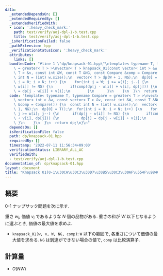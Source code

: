 ```yaml
---
data:
  _extendedDependsOn: []
  _extendedRequiredBy: []
  _extendedVerifiedWith:
  - icon: ':heavy_check_mark:'
    path: test/verify/aoj-dpl-1-b.test.cpp
    title: test/verify/aoj-dpl-1-b.test.cpp
  _isVerificationFailed: false
  _pathExtension: hpp
  _verificationStatusIcon: ':heavy_check_mark:'
  attributes:
    links: []
  bundledCode: "#line 1 \"dp/knapsack-01.hpp\"\ntemplate< typename T, typename Compare\
    \ = greater< T > >\nvector< T > knapsack_01(const vector< int > &w, const vector<\
    \ T > &v, const int &W, const T &NG, const Compare &comp = Compare()) {\n  const\
    \ int N = (int) w.size();\n  vector< T > dp(W + 1, NG);\n  dp[0] = T();\n  for(int\
    \ i = 0; i < N; i++) {\n    for(int j = W; j >= w[i]; j--) {\n      if(dp[j -\
    \ w[i]] != NG) {\n        if(comp(dp[j - w[i]] + v[i], dp[j])) {\n          dp[j]\
    \ = dp[j - w[i]] + v[i];\n        }\n      }\n    }\n  }\n  return dp;\n}\n"
  code: "template< typename T, typename Compare = greater< T > >\nvector< T > knapsack_01(const\
    \ vector< int > &w, const vector< T > &v, const int &W, const T &NG, const Compare\
    \ &comp = Compare()) {\n  const int N = (int) w.size();\n  vector< T > dp(W +\
    \ 1, NG);\n  dp[0] = T();\n  for(int i = 0; i < N; i++) {\n    for(int j = W;\
    \ j >= w[i]; j--) {\n      if(dp[j - w[i]] != NG) {\n        if(comp(dp[j - w[i]]\
    \ + v[i], dp[j])) {\n          dp[j] = dp[j - w[i]] + v[i];\n        }\n     \
    \ }\n    }\n  }\n  return dp;\n}\n"
  dependsOn: []
  isVerificationFile: false
  path: dp/knapsack-01.hpp
  requiredBy: []
  timestamp: '2022-07-11 11:56:34+09:00'
  verificationStatus: LIBRARY_ALL_AC
  verifiedWith:
  - test/verify/aoj-dpl-1-b.test.cpp
documentation_of: dp/knapsack-01.hpp
layout: document
title: "Knapsack 01(0-1\u30CA\u30C3\u30D7\u30B5\u30C3\u30AF\u554F\u984C) $O(NW)$"
---
```


## 概要

0-1 ナップサック問題を次に示す.

重さ $w_i$, 価値 $v_i$ であるような $N$ 個の品物がある. 重さの和が $W$ 以下となるように選ぶとき, 価値の最大値を求めよ.

* `knapsack_01(w, v, W, NG, comp)`: `W` 以下の範囲で, 各重さについて価値の最大値を求める. `NG` は到達ができない場合の値で, `comp` は比較演算子.

## 計算量

* $O(NW)$
